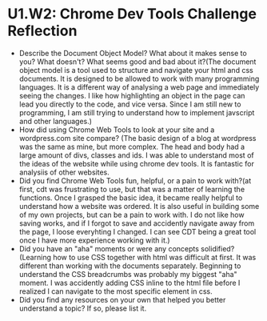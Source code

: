 # U1.W2: Chrome Dev Tools Challenge Reflection

* Describe the Document Object Model? What about it makes sense to you? What doesn't? What seems good and bad about it?(The document object model is a tool used to structure and navigate your html and css documents. It is designed to be allowed to work with many programming languages. It is a different way of analysing a web page and immediately seeing the changes. I like how highlighting an object in the page can lead you directly to the code, and vice versa. Since I am still new to programming, I am still trying to understand how to implement javscript and other languages.)
* How did using Chrome Web Tools to look at your site and a wordpress.com site compare? (The basic design of a blog at wordpress was the same as mine, but more complex. The head and body had a large amount of divs, classes and ids. I was able to understand most of the ideas of the website while using chrome dev tools. It is fantastic for analysiis of other websites. 
* Did you find Chrome Web Tools fun, helpful, or a pain to work with?(at first, cdt was frustrating to use, but that was a matter of learning the functions. Once I grasped the basic idea, it became really helpful to understand how a website was ordered. It is also useful in building some of my own projects, but can be a pain to work with. I do not like how saving works, and if I forgot to save and accidently navigate away from the page, I loose everyhting I changed. I can see CDT being a great tool once I have more experience working with it.)
* Did you have an "aha" moments or were any concepts solidified? (Learning how to use CSS together with html was difficult at first. It was different than working with the documents separately. Beginning to understand the CSS breadcrumbs was probably my biggest "aha" moment. I was accidently adding CSS inline to the html file before I realized I can navigate to the most specific element in css.
* Did you find any resources on your own that helped you better understand a topic? If so, please list it. 
